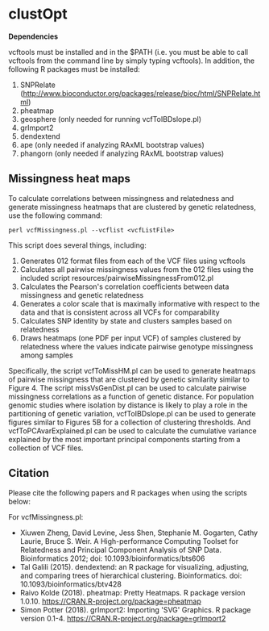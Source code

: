 # clustOpt

**Dependencies**

vcftools must be installed and in the $PATH (i.e. you must be able to call vcftools from the command line by simply typing vcftools). In addition,
the following R packages must be installed:

  1) SNPRelate (http://www.bioconductor.org/packages/release/bioc/html/SNPRelate.html)
  2) pheatmap
  3) geosphere (only needed for running vcfToIBDslope.pl)
  4) grImport2
  5) dendextend
  6) ape (only needed if analyzing RAxML bootstrap values)
  7) phangorn (only needed if analyzing RAxML bootstrap values)


## Missingness heat maps ##
To calculate correlations between missingness and relatedness and generate missingness heatmaps that are clustered by genetic relatedness, use the following command:

`perl vcfMissingness.pl --vcflist <vcfListFile>`

This script does several things, including:

  1) Generates 012 format files from each of the VCF files using vcftools
  2) Calculates all pairwise missingness values from the 012 files using the included script resources/pairwiseMissingnessFrom012.pl
  3) Calculates the Pearson's correlation coefficients between data missingness and genetic relatedness
  4) Generates a color scale that is maximally informative with respect to the data and that is consistent across all VCFs for comparability
  5) Calculates SNP identity by state and clusters samples based on relatedness
  6) Draws heatmaps (one PDF per input VCF) of samples clustered by relatedness where the values indicate pairwise genotype missingness among samples


Specifically, the script vcfToMissHM.pl can be used to generate heatmaps of pairwise missingness that are clustered by genetic similarity similar to Figure 4. The script missVsGenDist.pl can be used to calculate pairwise missingness correlations as a function of genetic distance. For population genomic studies where isolation by distance is likely to play a role in the partitioning of genetic variation, vcfToIBDslope.pl can be used to generate figures similar to Figures 5B for a collection of clustering thresholds. And vcfToPCAvarExplained.pl can be used to calculate the cumulative variance explained by the most important principal components starting from a collection of VCF files. 




## Citation ##
Please cite the following papers and R packages when using the scripts below:

For vcfMissingness.pl:
  * Xiuwen Zheng, David Levine, Jess Shen, Stephanie M. Gogarten, Cathy Laurie, Bruce S. Weir. A High-performance Computing Toolset for Relatedness and Principal Component Analysis of SNP Data. Bioinformatics 2012; doi:
10.1093/bioinformatics/bts606
  * Tal Galili (2015). dendextend: an R package for visualizing, adjusting, and comparing trees of hierarchical clustering. Bioinformatics. doi: 10.1093/bioinformatics/btv428
  * Raivo Kolde (2018). pheatmap: Pretty Heatmaps. R package version 1.0.10. https://CRAN.R-project.org/package=pheatmap
  * Simon Potter (2018). grImport2: Importing 'SVG' Graphics. R package version 0.1-4. https://CRAN.R-project.org/package=grImport2

